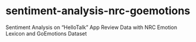 # sentiment-analysis-nrc-goemotions
Sentiment Analysis on “HelloTalk” App Review Data with NRC Emotion Lexicon and GoEmotions Dataset
